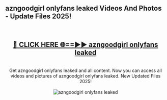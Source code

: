 <h2>azngoodgirl onlyfans leaked Videos And Photos - Update Files 2025!</h2>
<br>
<div align="center">
<h2><a href="https://linkcuts.com/hfmhzwbr" rel="nofollow">🔴 CLICK HERE 🌐==►► azngoodgirl onlyfans leaked</a></h2>
<br>
Get azngoodgirl onlyfans leaked and all content. Now you can access all videos and pictures of azngoodgirl onlyfans leaked. New Updated Files 2025!
<br>
<br>
<a href="https://linkcuts.com/hfmhzwbr" rel="nofollow" data-target="animated-image.originalLink"><img src="https://i.ibb.co.com/WyWwxjT/player-gif2.gif" alt="azngoodgirl onlyfans leaked" style="max-width: 100%; display: inline-block;" data-target="animated-image.originalImage"></a>
</div>
<br>